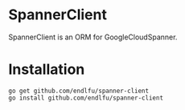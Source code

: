 # SpannerClient
SpannerClient is an ORM for GoogleCloudSpanner.

# Installation
```
go get github.com/endlfu/spanner-client
go install github.com/endlfu/spanner-client
```